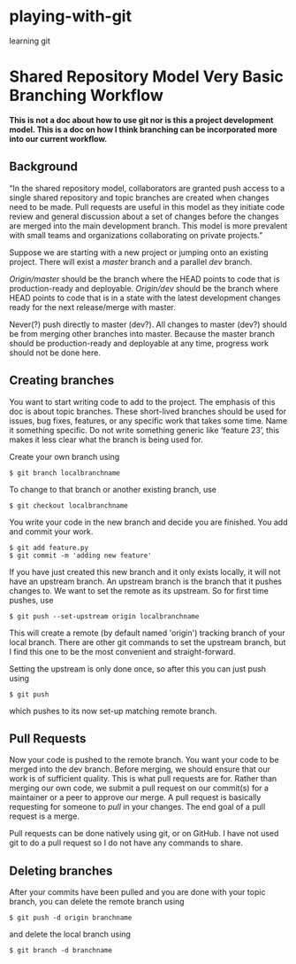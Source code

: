 # playing-with-git
learning git



# Shared Repository Model Very Basic Branching Workflow

**This is not a doc about how to use git nor is this a project development model.
This is a doc on how I think branching can be incorporated more into our current workflow.**


## Background

“In the shared repository model, collaborators are granted push access to a single shared repository and topic branches are created when changes need to be made. Pull requests are useful in this model as they initiate code review and general discussion about a set of changes before the changes are merged into the main development branch. This model is more prevalent with small teams and organizations collaborating on private projects.”


Suppose we are starting with a new project or jumping onto an existing project. There will exist a *master* branch and a parallel *dev* branch. 

*Origin/master* should be the branch where the HEAD points to code that is production-ready and deployable.
*Origin/dev* should be the branch where HEAD points to code that is in a state with the latest development changes ready for the next release/merge with master.

Never(?) push directly to master (dev?). All changes to master (dev?) should be from merging other branches into master. Because the master branch should be production-ready and deployable at any time, progress work should not be done here. 


## Creating branches

You want to start writing code to add to the project. The emphasis of this doc is about topic branches. These short-lived branches should be used for issues, bug fixes, features, or any specific work that takes some time. Name it something specific. Do not write something generic like ‘feature 23’, this makes it less clear what the branch is being used for. 

 
Create your own branch using 
```
$ git branch localbranchname
```

To change to that branch or another existing branch, use
```
$ git checkout localbranchname
````

You write your code in the new branch and decide you are finished. You add and commit your work.
```
$ git add feature.py
$ git commit -m 'adding new feature'
```

If you have just created this new branch and it only exists locally, it will not have an upstream branch. An upstream branch is the branch that it pushes changes to. We want to set the remote as its upstream. So for first time pushes, use
```
$ git push --set-upstream origin localbranchname
```
This will create a remote (by default named 'origin') tracking branch of your local branch. There are other git commands to set the upstream branch, but I find this one to be the most convenient and straight-forward.

Setting the upstream is only done once, so after this you can just push using
```
$ git push
```
which pushes to its now set-up matching remote branch.


## Pull Requests

Now your code is pushed to the remote branch. You want your code to be merged into the dev branch. Before merging, we should ensure that our work is of sufficient quality. This is what pull requests are for. Rather than merging our own code, we submit a pull request on our commit(s) for a maintainer or a peer to approve our merge. A pull request is basically requesting for someone to *pull* in your changes. The end goal of a pull request is a merge.

Pull requests can be done natively using git, or on GitHub. I have not used git to do a pull request so I do not have any commands to share.

## Deleting branches

After your commits have been pulled and you are done with your topic branch, you can delete the remote branch using
```
$ git push -d origin branchname
```
and delete the local branch using
```
$ git branch -d branchname
``` 
 
